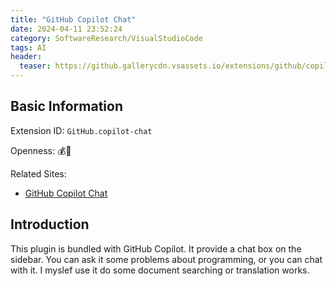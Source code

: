 ```yaml
---
title: "GitHub Copilot Chat"
date: 2024-04-11 23:52:24
category: SoftwareResearch/VisualStudioCode
tags: AI
header:
  teaser: https://github.gallerycdn.vsassets.io/extensions/github/copilot/1.179.816/1712801809083/Microsoft.VisualStudio.Services.Icons.Default
---
```


## Basic Information

Extension ID: `GitHub.copilot-chat`

Openness: 💰📕

Related Sites:

* [GitHub Copilot Chat](https://marketplace.visualstudio.com/items?itemName=GitHub.copilot-chat)

## Introduction

This plugin is bundled with GitHub Copilot. It provide a chat box on the sidebar. You can ask it some problems about programming, or you can chat with it. I myslef use it do some document searching or translation works.

